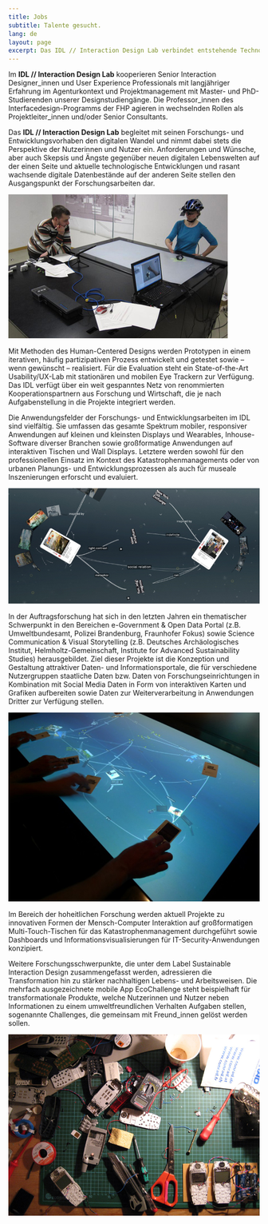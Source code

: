 ```yaml
---
title: Jobs
subtitle: Talente gesucht.
lang: de
layout: page
excerpt: Das IDL // Interaction Design Lab verbindet entstehende Technologien und digitale Daten aus allen Lebensbereichen zu nützlichen, ästhetisch hochwertigen, interaktiven Produkten, Systemen und Services. Das Leitmotiv unserer Arbeit ist die Vernetzung exzellenter akademischer HCI (Human-Computer Interaction), Geovisualisierungs und InfoVis (Information Visualization) Forschung mit agilen, marktnahen Designdienstleistungen (Human-Centered Design, Service Design, Design Thinking etc.).
---
```


Im <strong>IDL // Interaction Design Lab</strong> kooperieren Senior Interaction Designer_innen und User Experience Professionals mit langjähriger Erfahrung im Agenturkontext und Projektmanagement mit Master- und PhD-Studierenden unserer Designstudiengänge. Die Professor_innen des Interfacedesign-Programms der FHP agieren in wechselnden Rollen als Projektleiter_innen und/oder Senior Consultants.

Das <strong>IDL // Interaction Design Lab</strong> begleitet mit seinen Forschungs- und Entwicklungsvorhaben den digitalen Wandel und nimmt dabei stets die Perspektive der Nutzerinnen und Nutzer ein. Anforderungen und Wünsche, aber auch Skepsis und Ängste gegenüber neuen digitalen Lebenswelten auf der einen Seite und aktuelle technologische Entwicklungen und rasant wachsende digitale Datenbestände auf der anderen Seite stellen den Ausgangspunkt der Forschungsarbeiten dar.

![mobile eye-tracking](../assets/images/eye-tracking-mobile.jpg)

Mit Methoden des Human-Centered Designs werden Prototypen in einem iterativen, häufig partizipativen Prozess entwickelt und getestet sowie – wenn gewünscht – realisiert. Für die Evaluation steht ein State-of-the-Art Usability/UX-Lab mit stationären und mobilen Eye Trackern zur Verfügung. Das IDL verfügt über ein weit gespanntes Netz von renommierten Kooperationspartnern aus Forschung und Wirtschaft, die je nach Aufgabenstellung in die Projekte integriert werden.

Die Anwendungsfelder der Forschungs- und Entwicklungsarbeiten im IDL sind vielfältig. Sie umfassen das gesamte Spektrum mobiler, responsiver Anwendungen auf kleinen und kleinsten Displays und Wearables, Inhouse-Software diverser Branchen sowie großformatige Anwendungen auf interaktiven Tischen und Wall Displays. Letztere werden sowohl für den professionellen Einsatz im Kontext des Katastrophenmanagements oder von urbanen Planungs- und Entwicklungsprozessen als auch für museale Inszenierungen erforscht und evaluiert.

![visualization](../assets/images/visualization_img.jpg)

In der Auftragsforschung hat sich in den letzten Jahren ein thematischer Schwerpunkt in den Bereichen e-Government &amp; Open Data Portal (z.B. Umweltbundesamt, Polizei Brandenburg, Fraunhofer Fokus) sowie Science Communication &amp; Visual Storytelling (z.B. Deutsches Archäologisches Institut, Helmholtz-Gemeinschaft, Institute for Advanced Sustainability Studies) herausgebildet. Ziel dieser Projekte ist die Konzeption und Gestaltung attraktiver Daten- und Informationsportale, die für verschiedene Nutzergruppen staatliche Daten bzw. Daten von Forschungseinrichtungen in Kombination mit Social Media Daten in Form von interaktiven Karten und Grafiken aufbereiten sowie Daten zur Weiterverarbeitung in Anwendungen Dritter zur Verfügung stellen.

![maeve](../assets/images/maeve_installation_2-e1288790434777.jpg)

Im Bereich der hoheitlichen Forschung werden aktuell Projekte zu innovativen Formen der Mensch-Computer Interaktion auf großformatigen Multi-Touch-Tischen für das Katastrophenmanagement durchgeführt sowie Dashboards und Informationsvisualisierungen für IT-Security-Anwendungen konzipiert.

Weitere Forschungsschwerpunkte, die unter dem Label Sustainable Interaction Design zusammengefasst werden, adressieren die Transformation hin zu stärker nachhaltigen Lebens- und Arbeitsweisen. Die mehrfach ausgezeichnete mobile App EcoChallenge steht beispielhaft für transformationale Produkte, welche&nbsp;Nutzerinnen und Nutzer neben Informationen zu einem umweltfreundlichen Verhalten Aufgaben stellen, sogenannte Challenges, die gemeinsam mit Freund_innen gelöst werden sollen.

![prototyping](../assets/images/prototyping_lrg.jpg)